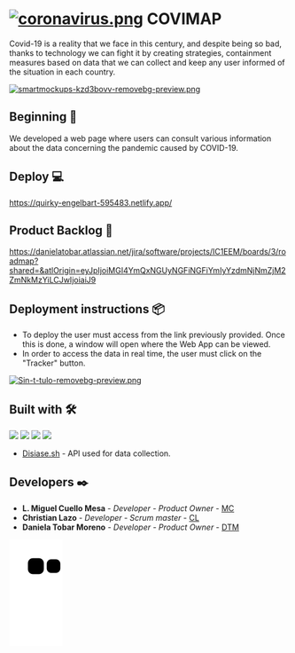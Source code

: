 # [![coronavirus.png](https://i.postimg.cc/7L3k0Chj/coronavirus.png)](https://postimg.cc/Ty3FX3rc) COVIMAP 

Covid-19 is a reality that we face in this century, and despite being so bad, thanks to technology we can fight it by creating strategies, containment measures based on data that we can collect and keep any user informed of the situation in each country.

[![smartmockups-kzd3bovv-removebg-preview.png](https://i.postimg.cc/x17TWg0F/smartmockups-kzd3bovv-removebg-preview.png)](https://postimg.cc/0zYsSYKp)

## Beginning  🚀
We developed a web page where users can consult various information about the data concerning the pandemic caused by COVID-19.

## Deploy 💻

https://quirky-engelbart-595483.netlify.app/


## Product Backlog 📎

https://danielatobar.atlassian.net/jira/software/projects/IC1EEM/boards/3/roadmap?shared=&atlOrigin=eyJpIjoiMGI4YmQxNGUyNGFiNGFiYmIyYzdmNjNmZjM2ZmNkMzYiLCJwIjoiaiJ9

## Deployment instructions  📦

- To deploy the user must access from the link previously provided. Once this is done, a window will open where the Web App can be viewed. 
- In order to access the data in real time, the user must click on the "Tracker" button. 

[![Sin-t-tulo-removebg-preview.png](https://i.postimg.cc/BbvSsxs2/Sin-t-tulo-removebg-preview.png)](https://postimg.cc/qh9Vx6N7)

## Built with 🛠️

<img  src="https://img.shields.io/badge/Bootstrap-563D7C?style=for-the-badge&logo=bootstrap&logoColor=white"/>  

<img  src="https://img.shields.io/badge/HTML5-E34F26?style=for-the-badge&logo=html5&logoColor=white"/>

<img  src="https://img.shields.io/badge/JavaScript-F7DF1E?style=for-the-badge&logo=javascript&logoColor=black"/>

<img  src="https://img.shields.io/badge/Sass-CC6699?style=for-the-badge&logo=sass&logoColor=white"/>

* [Disiase.sh](https://corona.lmao.ninja/) - API used for data collection.



## Developers ✒️

* **L. Miguel Cuello Mesa** - *Developer - Product Owner* - [MC](https://github.com/migcm06)
* **Christian Lazo** - *Developer - Scrum master* - [CL](https://github.com/christianlazo2020)
* **Daniela Tobar Moreno** - *Developer - Product Owner* - [DTM](https://github.com/DanielaTob)



![Snake animation](https://github.com/rafaballerini/rafaballerini/blob/output/github-contribution-grid-snake.svg)
